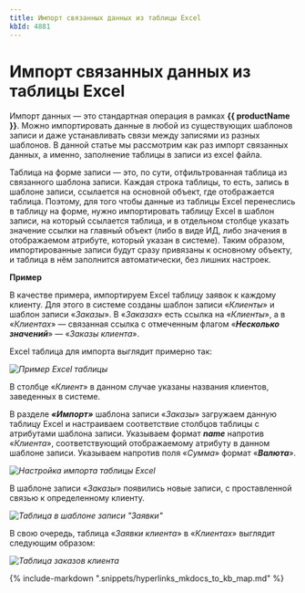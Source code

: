 ```yaml
---
title: Импорт связанных данных из таблицы Excel
kbId: 4881
---
```


# Импорт связанных данных из таблицы Excel

Импорт данных — это стандартная операция в рамках **{{ productName }}**. Можно импортировать данные в любой из существующих шаблонов записи и даже устанавливать связи между записями из разных шаблонов. В данной статье мы рассмотрим как раз импорт связанных данных, а именно, заполнение таблицы в записи из excel файла.

Таблица на форме записи — это, по сути, отфильтрованная таблица из связанного шаблона записи. Каждая строка таблицы, то есть, запись в шаблоне записи, ссылается на основной объект, где отображается таблица. Поэтому, для того чтобы данные из таблицы Excel перенеслись в таблицу на форме, нужно импортировать таблицу Excel в шаблон записи, на который ссылается таблица, и в отдельном столбце указать значение ссылки на главный объект (либо в виде ИД, либо значения в отображаемом атрибуте, который указан в системе). Таким образом, импортированные записи будут сразу привязаны к основному объекту, и таблица в нём заполнится автоматически, без лишних настроек.

**Пример**

В качестве примера, импортируем Excel таблицу заявок к каждому клиенту. Для этого в системе созданы шаблон записи «*Клиенты*» и шаблон записи «*Заказы*». В «*Заказах*» есть ссылка на «*Клиенты*», а в «*Клиентах*» — связанная ссылка с отмеченным флагом «***Несколько значений***» — «*Заказы клиента*».

Excel таблица для импорта выглядит примерно так:

_![Пример Excel таблицы](https://kb.comindware.ru/assets/excel_table_import.png)_

В столбце «*Клиент*» в данном случае указаны названия клиентов, заведенных в системе.

В разделе ***«Импорт»*** шаблона записи «*Заказы*» загружаем данную таблицу Excel и настраиваем соответствие столбцов таблицы с атрибутами шаблона записи. Указываем формат ***name*** напротив «*Клиента*», соответствующий отображаемому атрибуту в данном шаблоне записи. Указываем напротив поля «*Сумма*» формат «***Валюта***».

_![Настройка импорта таблицы Excel](https://kb.comindware.ru/assets/2021-12-30_13h46_19.png)_

В шаблоне записи «*Заказы*» появились новые записи, с проставленной связью к определенному клиенту.

_![Таблица в шаблоне записи "Заявки"](https://kb.comindware.ru/assets/2021-12-30_13h48_11.png)_

В свою очередь, таблица «*Заявки клиента*» в «*Клиентах*» выглядит следующим образом:

_![Таблица заказов клиента](https://kb.comindware.ru/assets/2021-12-30_13h49_38.png)_

{% include-markdown ".snippets/hyperlinks_mkdocs_to_kb_map.md" %}
